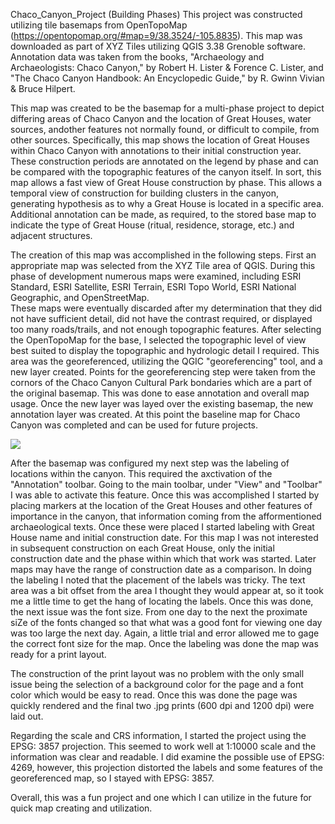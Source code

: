 Chaco_Canyon_Project (Building Phases)
This project was constructed utilizing tile basemaps from OpenTopoMap (https://opentopomap.org/#map=9/38.3524/-105.8835).  This map was downloaded as part of XYZ Tiles utilizing QGIS 3.38 Grenoble software. 
Annotation data was taken from the books, "Archaeology and Archaeologists: Chaco Canyon," by Robert H. Lister & Forence C. Lister, 
and "The Chaco Canyon Handbook: An Encyclopedic Guide," by R. Gwinn Vivian & Bruce Hilpert.  

This map was created to be the basemap for a multi-phase project to depict differing areas of Chaco Canyon and the location of Great Houses, water sources,
andother features not normally found, or difficult to compile, from other sources.  Specifically, this map shows the location of Great Houses within Chaco Canyon 
with annotations to their initial construction year.  These construction periods are annotated on the legend by phase and can be compared with the topographic 
features of the canyon itself. In sort, this map allows a fast view of Great House construction by phase.  This allows a temporal view of construction for 
building clusters in the canyon, generating hypothesis as to why a Great House is located in a specific area.  Additional annotation can be made, as required,
to the stored base map to indicate the type of Great House (ritual, residence, storage, etc.) and adjacent structures.    

The creation of this map was accomplished in the following steps.  First an appropriate map was selected from the XYZ Tile area of QGIS.  During this phase of 
development numerous maps were examined, including ESRI Standard, ESRI Satellite, ESRI Terrain, ESRI Topo World, ESRI National Geographic, and OpenStreetMap.  
These maps were eventually discarded after my determination that they did not have sufficient detail, did not have the contrast required, or displayed too many 
roads/trails, and not enough topographic features. After selecting the OpenTopoMap for the base, I selected the topographic level of view best suited to display 
the topographic and hydrologic detail I required. This area was the georeferenced, utilizing the QGIC "georeferencing" tool,  and a new layer created. Points for 
the georeferencing step were taken from the cornors of the Chaco Canyon Cultural Park bondaries which are a part of the original basemap.  This was done to ease 
annotation and overall map usage. Once the new layer was layed over the existing basemap, the new annotation layer was created. At this point the baseline map for 
Chaco Canyon was completed and can be used for future projects.  

<img src= "https://github.com/gwch223/Chaco_Canyon_Project/blob/main/Chaco%20Canyon%20Detail/Chaco%20Canyon%20Detail_modified.tif" />

After the basemap was configured my next step was the labeling of locations within the canyon.  This required the axctivation of the "Annotation" toolbar.  Going 
to the main toolbar, under "View" and "Toolbar" I was able to activate this feature.  Once this was accomplished I started by placing markers at the location of the 
Great Houses and other features of importance in the canyon, that information coming from the afformentioned archaeological texts.  Once these were placed I started 
labeling with Great House name and initial construction date.  For this map I was not interested in subsequent construction on each Great House, only the initial 
construction date and the phase within which that work was started. Later maps may have the range of construction date as a comparison.  In doing the labeling I 
noted that the placement of the labels was tricky.  The text area was a bit offset from the area I thought they would appear at, so it took me a little time to get the
hang of locating the labels.  Once this was done, the next issue was the font size.  From one day to the next the proximate siZe of the fonts changed so that what was 
a good font for viewing one day was too large the next day.  Again, a little trial and error allowed me to gage the correct font size for the map.  Once the labeling 
was done the map was ready for a print layout.  

The construction of the print layout was no problem with the only small issue being the selection of a background color for the page and a font color which would be easy
to read. Once this was done the page was quickly rendered and the final two .jpg prints (600 dpi and 1200 dpi) were laid out.  

Regarding the scale and CRS information, I started the project using the EPSG: 3857 projection.  This seemed to work well at 1:10000 scale and the information was clear and readable.  I did examine the possible use of EPSG: 4269, however, this projection distorted the labels and some features of the georeferenced map, so I stayed with EPSG: 3857.  

Overall, this was a fun project and one which I can utilize in the future for quick map creating and utilization.
